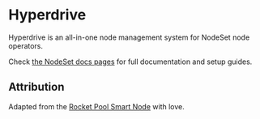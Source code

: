 # Hyperdrive

Hyperdrive is an all-in-one node management system for NodeSet node operators.

Check [the NodeSet docs pages](https://nodeset-org.gitbook.io/nodeset/node-operators/hyperdrive) for full documentation and setup guides.


## Attribution

Adapted from the [Rocket Pool Smart Node](https://github.com/rocket-pool/smartnode) with love.
